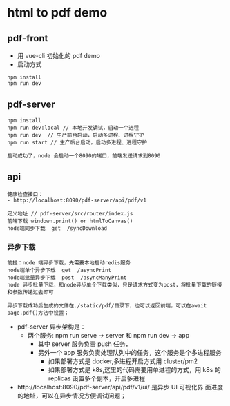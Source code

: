 # html to pdf demo

## pdf-front

- 用 vue-cli 初始化的 pdf demo
- 启动方式

```
npm install
npm run dev
```

## pdf-server

```
npm install
npm run dev:local // 本地开发调试，启动一个进程
npm run dev  // 生产前台启动，启动多进程、进程守护
npm run start // 生产后台启动，启动多进程、进程守护

启动成功了，node 会启动一个8090的端口，前端发送请求到8090
```

## api

```
健康检查接口：
- http://localhost:8090/pdf-server/api/pdf/v1

定义地址 // pdf-server/src/router/index.js
前端下载 windown.print() or htmlToCanvas()
node端同步下载  get  /syncDownload
```

### 异步下载

```
前提：node 端异步下载，先需要本地启动redis服务
node端单个异步下载  get  /asyncPrint
node端批量异步下载  post  /asyncManyPrint
node 异步批量下载，和node异步单个下载类似，只是请求方式变为post，将批量下载的链接和参数传递过去即可

异步下载成功后生成的文件在./static/pdf/目录下，也可以返回前端，可以在await page.pdf()方法中设置；
```

- pdf-server 异步架构是：
  - 两个服务: npm run serve -> server 和 npm run dev -> app
    - 其中 server 服务负责 push 任务，
    - 另外一个 app 服务负责处理队列中的任务，这个服务是个多进程服务
      - 如果部署方式是 docker,多进程开启方式用 cluster/pm2
      - 如果部署方式是 k8s,这里的代码需要用单进程的方式，用 k8s 的 replicas 设置多个副本，开启多进程
- http://localhost:8090/pdf-server/api/pdf/v1/ui/ 是异步 UI 可视化界
  面进度的地址，可以在异步情况方便调试问题；
